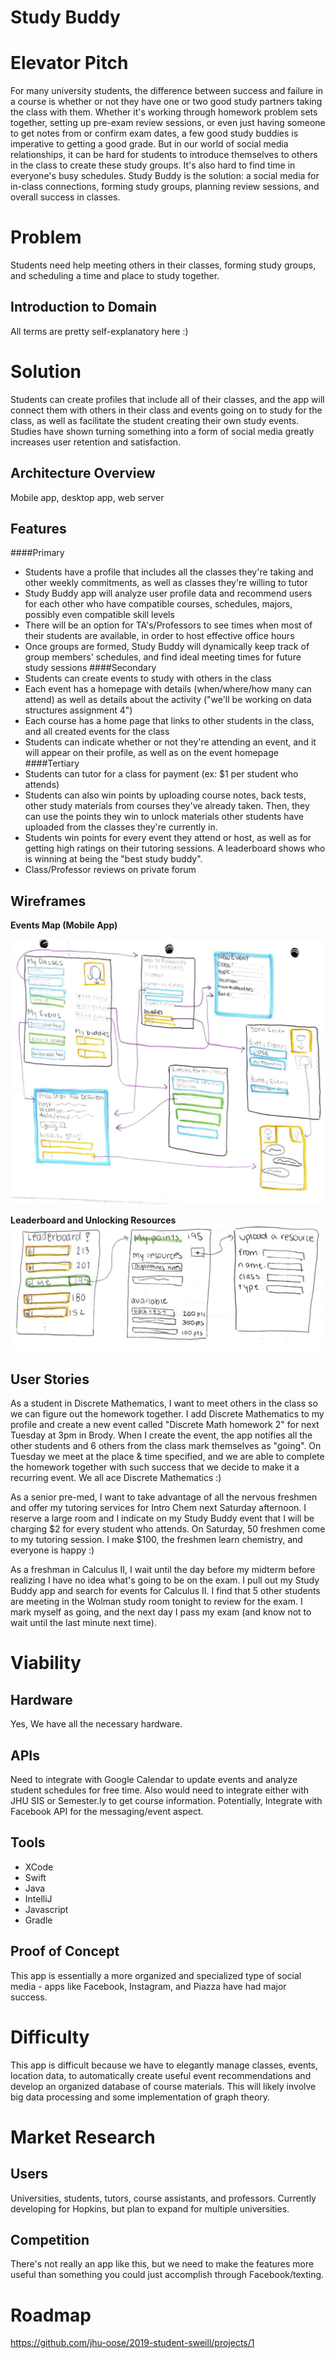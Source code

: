 # Study Buddy

# Elevator Pitch

For many university students, the difference between success and failure in a course
is whether or not they have one or two good study partners taking the class with
them. Whether it's working through homework problem sets together, setting up
pre-exam review sessions, or even just having someone to get notes from or confirm exam
dates, a few good study buddies is imperative to getting a good grade. But in
our world of social media relationships, it can be hard for students to introduce
themselves to others in the class to create these study groups. It's also hard to find time in everyone's busy schedules. Study Buddy is the solution: a social media for in-class connections, forming study groups,
planning review sessions, and overall success in classes.

# Problem

Students need help meeting others in their classes, forming study groups, and
scheduling a time and place to study together.

## Introduction to Domain
All terms are pretty self-explanatory here :)

# Solution

Students can create profiles that include all of their classes, and the app will
connect them with others in their class and events going on to study for the class,
as well as facilitate the student creating their own study events. Studies have shown
turning something into a form of social media greatly increases user retention
and satisfaction.

## Architecture Overview

Mobile app, desktop app, web server

## Features

####Primary
- Students have a profile that includes all the classes they're taking and other weekly commitments, as well
as classes they're willing to tutor
- Study Buddy app will analyze user profile data and recommend
users for each other who have compatible courses, schedules, majors, possibly even compatible skill
levels
- There will be an option for TA's/Professors to see times when most of their students
are available, in order to host effective office hours
- Once groups are formed, Study Buddy will dynamically keep track of group members'
schedules, and find ideal meeting times for future study sessions
####Secondary
- Students can create events to study with others in the class
- Each event has a homepage with details (when/where/how many can attend) as well as
details about the activity ("we'll be working on data structures assignment 4")
- Each course has a home page that links to other students in the class, and all
created events for the class
- Students can indicate whether or not they're attending an event, and it will appear
on their profile, as well as on the event homepage
####Tertiary
- Students can tutor for a class for payment (ex: $1 per student who attends)
- Students can also win points by uploading course notes, back tests, other study
materials from courses they've already taken. Then, they can use the points they win
to unlock materials other students have uploaded from the classes they're currently in.  
- Students win points for every event they attend or host, as well as for
getting high ratings on their tutoring sessions. A leaderboard shows who is winning
at being the "best study buddy".
- Class/Professor reviews on private forum

## Wireframes

<!--TODO-->

**Events Map (Mobile App)**

![](wireframeoose.png)

**Leaderboard and Unlocking Resources**
![](wireframe2.png)

## User Stories

As a student in Discrete Mathematics, I want to meet others in the class so we
can figure out the homework together. I add Discrete Mathematics to my profile
and create a new event called "Discrete Math homework 2" for next Tuesday at
3pm in Brody. When I create the event, the app notifies all the other students
and 6 others from the class mark themselves as "going". On Tuesday we meet
at the place & time specified, and we are able to complete the homework together
with such success that we decide to make it a recurring event. We all ace
Discrete Mathematics :)

As a senior pre-med, I want to take advantage of all the nervous freshmen and
offer my tutoring services for Intro Chem next Saturday afternoon. I reserve a
large room and I indicate on my Study Buddy event that I will be charging
$2 for every student who attends. On Saturday, 50 freshmen come to my tutoring session.
I make $100, the freshmen learn chemistry, and everyone is happy :)

As a freshman in Calculus II, I wait until the day before my midterm before
realizing I have no idea what's going to be on the exam. I pull out my Study
Buddy app and search for events for Calculus II. I find that 5 other students
are meeting in the Wolman study room tonight to review for the exam. I mark
myself as going, and the next day I pass my exam (and know not to wait until the
last minute next time).  

# Viability

## Hardware

Yes, We have all the necessary hardware.

## APIs

Need to integrate with Google Calendar to update events and analyze student schedules for free time. Also would need
to integrate either with JHU SIS or Semester.ly to get course information. Potentially,
Integrate with Facebook API for the messaging/event aspect.

## Tools

<!--TODO-->

- XCode
- Swift
- Java
- IntelliJ
- Javascript
- Gradle

## Proof of Concept

This app is essentially a more organized and specialized type of social media -
apps like Facebook, Instagram, and Piazza have had major success.

# Difficulty

This app is difficult because we have to elegantly manage classes, events, location data,
to automatically create useful event recommendations and develop an organized database of course materials.
This will likely involve big data processing and some implementation of graph theory.

# Market Research

## Users

Universities, students, tutors, course assistants, and professors. Currently developing for Hopkins, but plan to
expand for multiple universities.

## Competition

There's not really an app like this, but we need to make the features more
useful than something you could just accomplish through Facebook/texting.

# Roadmap

https://github.com/jhu-oose/2019-student-sweill/projects/1
